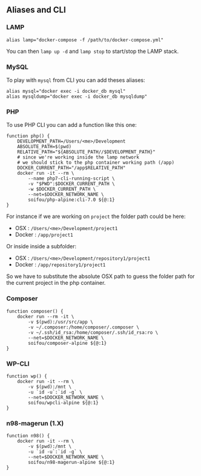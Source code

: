 ## Aliases and CLI

### LAMP
```
alias lamp="docker-compose -f /path/to/docker-compose.yml"
```
You can then `lamp up -d` and `lamp stop` to start/stop the LAMP stack.

### MySQL
To play with `mysql` from CLI you can add theses aliases:
```
alias mysql="docker exec -i docker_db mysql"
alias mysqldump="docker exec -i docker_db mysqldump"
```

### PHP
To use PHP CLI you can add a function like this one:
```
function php() {
    DEVELOPMENT_PATH=/Users/<me>/Development
    ABSOLUTE_PATH=$(pwd)
    RELATIVE_PATH="${ABSOLUTE_PATH//$DEVELOPMENT_PATH}"
    # since we're working inside the lamp network
    # we should stick to the php container working path (/app)
    DOCKER_CURRENT_PATH="/app$RELATIVE_PATH"
    docker run -it --rm \
        --name php7-cli-running-script \
        -v "$PWD":$DOCKER_CURRENT_PATH \
        -w $DOCKER_CURRENT_PATH \
        --net=$DOCKER_NETWORK_NAME \
        soifou/php-alpine:cli-7.0 ${@:1}
}
```
For instance if we are working on `project` the folder path could be here:
- OSX : `/Users/<me>/Development/project1`
- Docker : `/app/project1`

Or inside inside a subfolder:
- OSX : `/Users/<me>/Development/repository1/project1`
- Docker : `/app/repository1/project1`

So we have to substitute the absolute OSX path to guess the folder path for the current project in the php container.

### Composer
```
function composer() {
    docker run --rm -it \
        -v $(pwd):/usr/src/app \
        -v ~/.composer:/home/composer/.composer \
        -v ~/.ssh/id_rsa:/home/composer/.ssh/id_rsa:ro \
        --net=$DOCKER_NETWORK_NAME \
        soifou/composer-alpine ${@:1}
}
```

### WP-CLI
```
function wp() {
    docker run -it --rm \
        -v $(pwd):/mnt \
        -u `id -u`:`id -g` \
        --net=$DOCKER_NETWORK_NAME \
        soifou/wpcli-alpine ${@:1}
}
```

### n98-magerun (1.X)
```
function n98() {
    docker run -it --rm \
        -v $(pwd):/mnt \
        -u `id -u`:`id -g` \
        --net=$DOCKER_NETWORK_NAME \
        soifou/n98-magerun-alpine ${@:1}
}
```